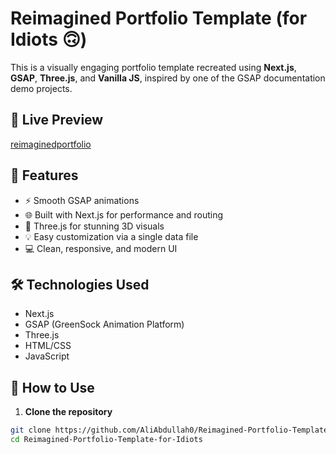 # Reimagined Portfolio Template (for Idiots 🙃)

This is a visually engaging portfolio template recreated using **Next.js**, **GSAP**, **Three.js**, and **Vanilla JS**, inspired by one of the GSAP documentation demo projects.

## 🚀 Live Preview
<a href="reimaginedportfolio.vercel.app">reimaginedportfolio</a>

## 📁 Features

- ⚡ Smooth GSAP animations
- 🌐 Built with Next.js for performance and routing
- 🎨 Three.js for stunning 3D visuals
- 💡 Easy customization via a single data file
- 💻 Clean, responsive, and modern UI

## 🛠 Technologies Used

- Next.js
- GSAP (GreenSock Animation Platform)
- Three.js
- HTML/CSS
- JavaScript

## 🧩 How to Use

1. **Clone the repository**

```bash
git clone https://github.com/AliAbdullah0/Reimagined-Portfolio-Template-for-Idiots.git
cd Reimagined-Portfolio-Template-for-Idiots
